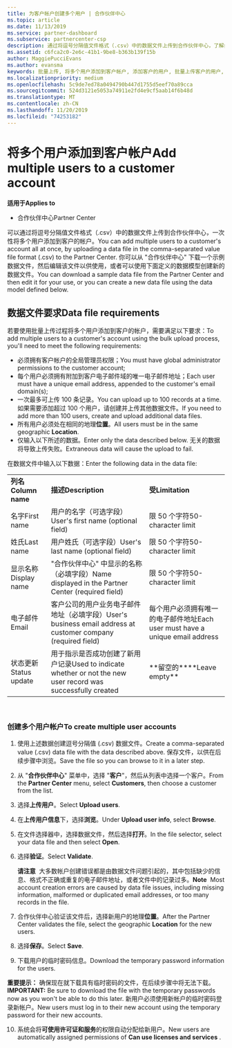 ```yaml
---
title: 为客户帐户创建多个用户 | 合作伙伴中心
ms.topic: article
ms.date: 11/13/2019
ms.service: partner-dashboard
ms.subservice: partnercenter-csp
description: 通过将逗号分隔值文件格式（.csv）中的数据文件上传到合作伙伴中心，了解如何一次性将多个用户添加到客户的帐户。
ms.assetid: c6fca2c0-2e6c-41b1-9be8-b363b139f15b
author: MaggiePucciEvans
ms.author: evansma
keywords: 批量上传, 将多个用户添加到客户帐户, 添加客户的用户, 批量上传客户的用户, 客户帐户, 客户用户, 用户
ms.localizationpriority: medium
ms.openlocfilehash: 5c9de7ed78a0494790b447d1755d5eef70a89cca
ms.sourcegitcommit: 524d3121e5053a74911e2fd4e9cf5aab14f6b48d
ms.translationtype: MT
ms.contentlocale: zh-CN
ms.lasthandoff: 11/20/2019
ms.locfileid: "74253182"
---
```

# <a name="add-multiple-users-to-a-customer-account"></a><span data-ttu-id="b6a6c-104">将多个用户添加到客户帐户</span><span class="sxs-lookup"><span data-stu-id="b6a6c-104">Add multiple users to a customer account</span></span>

<span data-ttu-id="b6a6c-105">**适用于**</span><span class="sxs-lookup"><span data-stu-id="b6a6c-105">**Applies to**</span></span>

-  <span data-ttu-id="b6a6c-106">合作伙伴中心</span><span class="sxs-lookup"><span data-stu-id="b6a6c-106">Partner Center</span></span>

<span data-ttu-id="b6a6c-107">可以通过将逗号分隔值文件格式（.csv）中的数据文件上传到合作伙伴中心，一次性将多个用户添加到客户的帐户。</span><span class="sxs-lookup"><span data-stu-id="b6a6c-107">You can add multiple users to a customer's account all at once, by uploading a data file in the comma-separated value file format (.csv) to the Partner Center.</span></span> <span data-ttu-id="b6a6c-108">你可以从 "合作伙伴中心" 下载一个示例数据文件，然后编辑该文件以供使用，或者可以使用下面定义的数据模型创建新的数据文件。</span><span class="sxs-lookup"><span data-stu-id="b6a6c-108">You can download a sample data file from the Partner Center and then edit it for your use, or you can create a new data file using the data model defined below.</span></span>

## <a href="" id="creatingtheimportcsvfile"></a><span data-ttu-id="b6a6c-109">数据文件要求</span><span class="sxs-lookup"><span data-stu-id="b6a6c-109">Data file requirements</span></span>


<span data-ttu-id="b6a6c-110">若要使用批量上传过程将多个用户添加到客户的帐户，需要满足以下要求：</span><span class="sxs-lookup"><span data-stu-id="b6a6c-110">To add multiple users to a customer's account using the bulk upload process, you'll need to meet the following requirements:</span></span>

-   <span data-ttu-id="b6a6c-111">必须拥有客户帐户的全局管理员权限；</span><span class="sxs-lookup"><span data-stu-id="b6a6c-111">You must have global administrator permissions to the customer account;</span></span>
-   <span data-ttu-id="b6a6c-112">每个用户必须拥有附加到客户电子邮件域的唯一电子邮件地址；</span><span class="sxs-lookup"><span data-stu-id="b6a6c-112">Each user must have a unique email address, appended to the customer's email domain(s);</span></span>
-   <span data-ttu-id="b6a6c-113">一次最多可上传 100 条记录。</span><span class="sxs-lookup"><span data-stu-id="b6a6c-113">You can upload up to 100 records at a time.</span></span> <span data-ttu-id="b6a6c-114">如果需要添加超过 100 个用户，请创建并上传其他数据文件。</span><span class="sxs-lookup"><span data-stu-id="b6a6c-114">If you need to add more than 100 users, create and upload additional data files.</span></span>
-   <span data-ttu-id="b6a6c-115">所有用户必须处在相同的地理**位置**。</span><span class="sxs-lookup"><span data-stu-id="b6a6c-115">All users must be in the same geographic **Location**.</span></span>
-   <span data-ttu-id="b6a6c-116">仅输入以下所述的数据。</span><span class="sxs-lookup"><span data-stu-id="b6a6c-116">Enter only the data described below.</span></span> <span data-ttu-id="b6a6c-117">无关的数据将导致上传失败。</span><span class="sxs-lookup"><span data-stu-id="b6a6c-117">Extraneous data will cause the upload to fail.</span></span>

<span data-ttu-id="b6a6c-118">在数据文件中输入以下数据：</span><span class="sxs-lookup"><span data-stu-id="b6a6c-118">Enter the following data in the data file:</span></span>

|                 |                                                                              |                                            |
|-----------------|------------------------------------------------------------------------------|--------------------------------------------|
| <span data-ttu-id="b6a6c-119">**列名**</span><span class="sxs-lookup"><span data-stu-id="b6a6c-119">**Column name**</span></span> | <span data-ttu-id="b6a6c-120">**描述**</span><span class="sxs-lookup"><span data-stu-id="b6a6c-120">**Description**</span></span>                                                              | <span data-ttu-id="b6a6c-121">**受**</span><span class="sxs-lookup"><span data-stu-id="b6a6c-121">**Limitation**</span></span>                             |
| <span data-ttu-id="b6a6c-122">名字</span><span class="sxs-lookup"><span data-stu-id="b6a6c-122">First name</span></span>      | <span data-ttu-id="b6a6c-123">用户的名字（可选字段）</span><span class="sxs-lookup"><span data-stu-id="b6a6c-123">User's first name (optional field)</span></span>                                           | <span data-ttu-id="b6a6c-124">限 50 个字符</span><span class="sxs-lookup"><span data-stu-id="b6a6c-124">50-character limit</span></span>                         |
| <span data-ttu-id="b6a6c-125">姓氏</span><span class="sxs-lookup"><span data-stu-id="b6a6c-125">Last name</span></span>       | <span data-ttu-id="b6a6c-126">用户姓氏（可选字段）</span><span class="sxs-lookup"><span data-stu-id="b6a6c-126">User's last name (optional field)</span></span>                                            | <span data-ttu-id="b6a6c-127">限 50 个字符</span><span class="sxs-lookup"><span data-stu-id="b6a6c-127">50-character limit</span></span>                         |
| <span data-ttu-id="b6a6c-128">显示名称</span><span class="sxs-lookup"><span data-stu-id="b6a6c-128">Display name</span></span>    | <span data-ttu-id="b6a6c-129">"合作伙伴中心" 中显示的名称（必填字段）</span><span class="sxs-lookup"><span data-stu-id="b6a6c-129">Name displayed in the Partner Center (required field)</span></span>                            | <span data-ttu-id="b6a6c-130">限 50 个字符</span><span class="sxs-lookup"><span data-stu-id="b6a6c-130">50-character limit</span></span>                         |
| <span data-ttu-id="b6a6c-131">电子邮件</span><span class="sxs-lookup"><span data-stu-id="b6a6c-131">Email</span></span>           | <span data-ttu-id="b6a6c-132">客户公司的用户业务电子邮件地址（必填字段）</span><span class="sxs-lookup"><span data-stu-id="b6a6c-132">User's business email address at customer company (required field)</span></span>           | <span data-ttu-id="b6a6c-133">每个用户必须拥有唯一的电子邮件地址</span><span class="sxs-lookup"><span data-stu-id="b6a6c-133">Each user must have a unique email address</span></span> |
| <span data-ttu-id="b6a6c-134">状态更新</span><span class="sxs-lookup"><span data-stu-id="b6a6c-134">Status update</span></span>   | <span data-ttu-id="b6a6c-135">用于指示是否成功创建了新用户记录</span><span class="sxs-lookup"><span data-stu-id="b6a6c-135">Used to indicate whether or not the new user record was successfully created</span></span> | <span data-ttu-id="b6a6c-136">\*\*留空的\*\*</span><span class="sxs-lookup"><span data-stu-id="b6a6c-136">\*\*Leave empty\*\*</span></span>                        |

 

### <a href="" id="createmultipleuseraccounts"></a><span data-ttu-id="b6a6c-137">创建多个用户帐户</span><span class="sxs-lookup"><span data-stu-id="b6a6c-137">To create multiple user accounts</span></span>

<a href="" id="creatingtheaccounts"></a>
1.  <span data-ttu-id="b6a6c-138">使用上述数据创建逗号分隔值 (.csv) 数据文件。</span><span class="sxs-lookup"><span data-stu-id="b6a6c-138">Create a comma-separated value (.csv) data file with the data described above.</span></span> <span data-ttu-id="b6a6c-139">保存文件，以供在后续步骤中浏览。</span><span class="sxs-lookup"><span data-stu-id="b6a6c-139">Save the file so you can browse to it in a later step.</span></span>
2.  <span data-ttu-id="b6a6c-140">从 "**合作伙伴中心**" 菜单中，选择 "**客户**"，然后从列表中选择一个客户。</span><span class="sxs-lookup"><span data-stu-id="b6a6c-140">From the **Partner Center** menu, select **Customers**, then choose a customer from the list.</span></span>
3.  <span data-ttu-id="b6a6c-141">选择**上传用户**。</span><span class="sxs-lookup"><span data-stu-id="b6a6c-141">Select **Upload users**.</span></span>
4.  <span data-ttu-id="b6a6c-142">在**上传用户信息**下，选择**浏览**。</span><span class="sxs-lookup"><span data-stu-id="b6a6c-142">Under **Upload user info**, select **Browse**.</span></span>
5.  <span data-ttu-id="b6a6c-143">在文件选择器中，选择数据文件，然后选择**打开**。</span><span class="sxs-lookup"><span data-stu-id="b6a6c-143">In the file selector, select your data file and then select **Open**.</span></span>
6.  <span data-ttu-id="b6a6c-144">选择**验证**。</span><span class="sxs-lookup"><span data-stu-id="b6a6c-144">Select **Validate**.</span></span>

    <span data-ttu-id="b6a6c-145">**请注意**  大多数帐户创建错误都是由数据文件问题引起的，其中包括缺少的信息、格式不正确或重复的电子邮件地址，或者文件中的记录过多。</span><span class="sxs-lookup"><span data-stu-id="b6a6c-145">**Note**  Most account creation errors are caused by data file issues, including missing information, malformed or duplicated email addresses, or too many records in the file.</span></span>

7.  <span data-ttu-id="b6a6c-146">合作伙伴中心验证该文件后，选择新用户的地理**位置**。</span><span class="sxs-lookup"><span data-stu-id="b6a6c-146">After the Partner Center validates the file, select the geographic **Location** for the new users.</span></span>
8.  <span data-ttu-id="b6a6c-147">选择**保存**。</span><span class="sxs-lookup"><span data-stu-id="b6a6c-147">Select **Save**.</span></span>
9.  <span data-ttu-id="b6a6c-148">下载用户的临时密码信息。</span><span class="sxs-lookup"><span data-stu-id="b6a6c-148">Download the temporary password information for the users.</span></span>

<span data-ttu-id="b6a6c-149">**重要提示：** 确保现在就下载具有临时密码的文件，在后续步骤中将无法下载。</span><span class="sxs-lookup"><span data-stu-id="b6a6c-149">**IMPORTANT:** Be sure to download the file with the temporary passwords now as you won't be able to do this later.</span></span> <span data-ttu-id="b6a6c-150">新用户必须使用新帐户的临时密码登录新帐户。</span><span class="sxs-lookup"><span data-stu-id="b6a6c-150">New users must log in to their new account using the temporary password for their new accounts.</span></span>

10. <span data-ttu-id="b6a6c-151">系统会将**可使用许可证和服务**的权限自动分配给新用户。</span><span class="sxs-lookup"><span data-stu-id="b6a6c-151">New users are automatically assigned permissions of **Can use licenses and services** .</span></span> 

 

 



